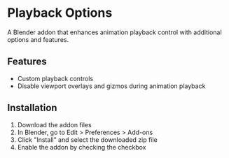 # Playback Options

A Blender addon that enhances animation playback control with additional options and features.

## Features

- Custom playback controls
- Disable viewport overlays and gizmos during animation playback

## Installation

1. Download the addon files
2. In Blender, go to Edit > Preferences > Add-ons
3. Click "Install" and select the downloaded zip file
4. Enable the addon by checking the checkbox
